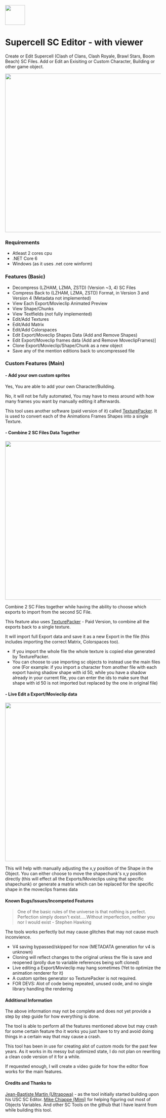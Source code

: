 <img src="https://raw.githubusercontent.com/abdudsoul/SCEditor/master/src/SCEditor/git/a-logo%20dark.png?token=GHSAT0AAAAAAB65IXVHW34HDDKPG6IXXSXEY7PNESQ" width="64">

# Supercell SC Editor - with viewer

Create or Edit Supercell (Clash of Clans, Clash Royale, Brawl Stars, Boom Beach) SC Files.
Add or Edit an Exisiting or Custom Character, Building or other game object.

<img src="https://github.com/abdudsoul/SCEditor/blob/master/src/SCEditor/git/export%20animation.gif?raw=true" width="512">

### Requirements
- Atleast 2 cores cpu
- .NET Core 6
- Windows (as it uses .net core winform)

### Features (Basic)

- Decompress (LZHAM, LZMA, ZSTD) (Version ~3, 4) SC Files
- Compress Back to (LZHAM, LZMA, ZSTD) Format, in Version 3 and Version 4 (Metadata not implemented)
- View Each Export/Movieclip Animated Preview
- View Shape/Chunks
- View Textfields (not fully implemented)
- Edit/Add Textures
- Edit/Add Matrix
- Edit/Add Colorspaces
- Edit Export/Moveclip Shapes Data (Add and Remove Shapes)
- Edit Export/Moveclip frames data (Add and Remove MoveclipFrames)]
- Clone Export/Movieclip/Shape/Chunk as a new object
- Save any of the mention editions back to uncompressed file

### Custom Features (Main)

#### - Add your own custom sprites
Yes, You are able to add your own Character/Building.

No, it will not be fully automated, You may have to mess around with how many frames you want by manually editing it afterwards.

This tool uses another software (paid version of it) called [TexturePacker](https://www.codeandweb.com/texturepacker "TexturePacker"). It is used to convert each of the Animations Frames Shapes into a single Texture.

#### - Combine 2 SC Files Data Together

<img src="https://github.com/abdudsoul/SCEditor/blob/master/src/SCEditor/git/import_combine.gif?raw=true" width="512">

Combine 2 SC Files together while having the ability to choose which exports to import from the second SC File.

This feature also uses [TexturePacker](https://www.codeandweb.com/texturepacker "TexturePacker") - Paid Version, to combine all the exports back to a single texture.

It will import full Export data and save it as a new Export in the file (this includes importing the correct Matrix, Colorspaces too).

- If you import the whole file the whole texture is copied else generated by TexturePacker.
- You can choose to use importing sc objects to instead use the main files one
(For example: if you import a character from another file with each export having shadow shape with id 50, while you have a shadow already in your current file, you can enter the ids to make sure that shape with id 50 is not imported but replaced by the one in original file)

#### - Live Edit a Export/Movieclip data

<img src="https://raw.githubusercontent.com/abdudsoul/SCEditor/master/src/SCEditor/git/edit%20character.gif" width="512">

This will help with manually adjusting the x,y position of the Shape in the Object.
You can either choose to move the shapechunk's x,y position directly (this will effect all the Exports/Movieclips using that specific shapechunk) or generate a matrix which can be replaced for the specific shape in the moveclips frames data

#### Known Bugs/Issues/Incompeted Features
> One of the basic rules of the universe is that nothing is perfect. Perfection simply doesn't exist.....Without imperfection, neither you nor I would exist - Stephen Hawking

The tools works perfectly but may cause glitches that may not cause much inconvience.

- V4 saving bypassed/skipped for now (METADATA generation for v4 is unknown)
- Cloning will reflect changes to the original unless the file is save and reopened (prolly due to variable references being soft cloned)
- Live editing a Export/Movieclip may hang sometimes (Yet to optimize the animation renderer for it)
- A custom sprites generator so TexturePacker is not required.
- FOR DEVS: Alot of code being repeated, unused code, and no single library handling the rendering

#### Additional Information

The above information may not be complete and does not yet provide a step by step guide for how everything is done.

The tool is able to perform all the features mentioned above but may crash for some certain feature tho it works you just have to try and avoid doing things in a certain way that may cause a crash.

This tool has been in use for creating alot of custom mods for the past few years.
As it works in its messy but optimized state, I do not plan on rewriting a clean code version of it for a while.

If requested enough, I will create a video guide for how the editor flow works for the main features.

#### Credits and Thanks to
[Jean-Baptiste Martin (Ultrapowa)](https://github.com/jeanbmar "Jean-Baptiste Martin (Ultrapowa)") - as the tool initially started building upon his USC SC Editor.
[Mike Chiappe (Mimi)](https://github.com/Mimi8298 "Mike Chiappe (Mimi)") for helping figuring out most of Objects Variables.
And other SC Tools on the github that I have learnt from while building this tool.
